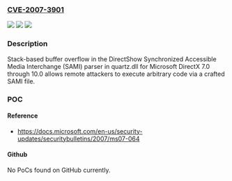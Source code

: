 ### [CVE-2007-3901](https://cve.mitre.org/cgi-bin/cvename.cgi?name=CVE-2007-3901)
![](https://img.shields.io/static/v1?label=Product&message=n%2Fa&color=blue)
![](https://img.shields.io/static/v1?label=Version&message=n%2Fa&color=blue)
![](https://img.shields.io/static/v1?label=Vulnerability&message=n%2Fa&color=brighgreen)

### Description

Stack-based buffer overflow in the DirectShow Synchronized Accessible Media Interchange (SAMI) parser in quartz.dll for Microsoft DirectX 7.0 through 10.0 allows remote attackers to execute arbitrary code via a crafted SAMI file.

### POC

#### Reference
- https://docs.microsoft.com/en-us/security-updates/securitybulletins/2007/ms07-064

#### Github
No PoCs found on GitHub currently.

